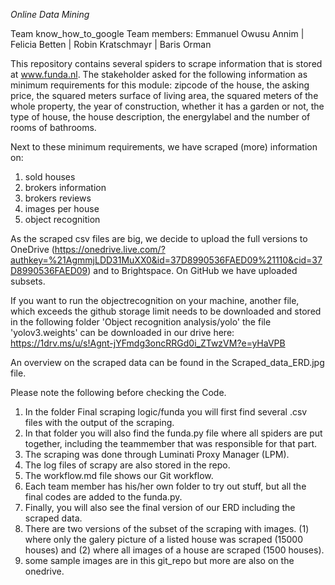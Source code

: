 *Online Data Mining*

Team know_how_to_google
Team members: Emmanuel Owusu Annim | Felicia Betten | Robin Kratschmayr | Baris Orman 

This repository contains several spiders to scrape information that is stored at www.funda.nl. The stakeholder asked for the following information as minimum requirements for this module: zipcode of the house, the asking price, the squared meters surface of living area, the squared meters of the whole property, the year of construction, whether it has a garden or not, the type of house, the house description, the energylabel and the number of rooms of bathrooms. 

Next to these minimum requirements, we have scraped (more) information on:
1) sold houses
2) brokers information
3) brokers reviews
4) images per house
5) object recognition

As the scraped csv files are big, we decide to upload the full versions to OneDrive (https://onedrive.live.com/?authkey=%21AgmmjLDD31MuXX0&id=37D8990536FAED09%21110&cid=37D8990536FAED09) and to Brightspace. On GitHub we have uploaded subsets.

If you want to run the objectrecognition on your machine, another file, which exceeds the github storage limit needs to be downloaded and stored in the following folder 'Object recognition analysis/yolo' the file 'yolov3.weights' can be downloaded in our drive here: https://1drv.ms/u/s!Agnt-jYFmdg3oncRRGd0i_ZTwzVM?e=yHaVPB

An overview on the scraped data can be found in the Scraped_data_ERD.jpg file.

Please note the following before checking the Code.
1. In the folder Final scraping logic/funda you will first find several .csv files with the output of the scraping.
2. In that folder you will also find the funda.py file where all spiders are put together, including the teammember that was responsible for that part.
3. The scraping was done through Luminati Proxy Manager (LPM).
4. The log files of scrapy are also stored in the repo.
5. The workflow.md file shows our Git workflow.
6. Each team member has his/her own folder to try out stuff, but all the final codes are added to the funda.py.
7. Finally, you will also see the final version of our ERD including the scraped data.
8. There are two versions of the subset of the scraping with images. (1) where only the galery picture of a listed house was scraped (15000 houses) and (2) where all images of a house are scraped (1500 houses).
9. some sample images are in this git_repo but more are also on the onedrive.

